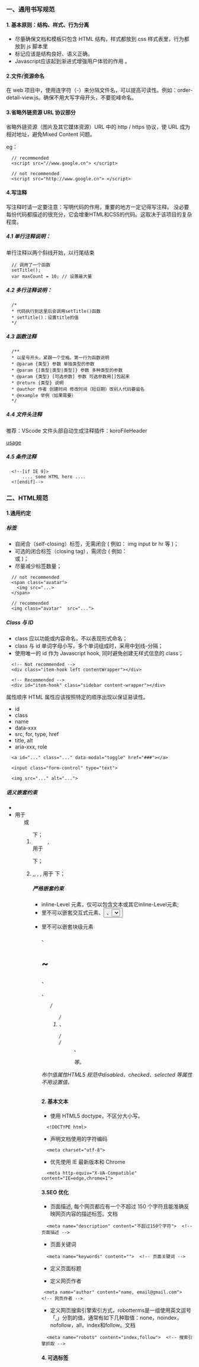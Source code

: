 <!--
 * @Author: luisa xiao
 * @Date: 2020-02-14 12:06:07
 * @Description: 常用规范，原文来自https://juejin.im/post/5e3d0362e51d4526d87c605d
 * @FilePath: /serious-review/src/summary/面试相关/前端开发规范梳理.md
 -->

### 一、通用书写规范

#### 1. 基本原则：结构、样式、行为分离

- 尽量确保文档和模板只包含 HTML 结构，样式都放到 css 样式表里，行为都放到 js 脚本里
- 标记应该是结构良好、语义正确。
- Javascript应该起到渐进式增强用户体验的作用 。


#### 2.文件/资源命名

在 web 项目中，使用连字符（-）来分隔文件名，可以提高可读性。例如：order-detail-view.js。确保不用大写字母开头，不要驼峰命名。



#### 3.省略外链资源 URL 协议部分

省略外链资源（图片及其它媒体资源）URL 中的 http / https 协议，使 URL 成为相对地址，避免Mixed Content 问题。

eg：

```
  // recommended
  <script src="//www.google.cn"> </script>

  // not recommended
  <script src="http://www.google.cn"> </script>
```

#### 4.写注释

写注释时请一定要注意：写明代码的作用，重要的地方一定记得写注释。 没必要每份代码都描述的很充分，它会增重HTML和CSS的代码。这取决于该项目的复杂程度。

##### 4.1 单行注释说明：

单行注释以两个斜线开始，以行尾结束

```
  // 调用了一个函数
  setTitle();
  var maxCount = 10; // 设置最大量
```

##### 4.2 多行注释说明：
```
  /*
  * 代码执行到这里后会调用setTitle()函数
  * setTitle()：设置title的值
  */

```
##### 4.3 函数注释

```
  /**
  * 以星号开头，紧跟一个空格，第一行为函数说明 
  * @param {类型} 参数 单独类型的参数
  * @param {[类型|类型|类型]} 参数 多种类型的参数
  * @param {类型} [可选参数] 参数 可选参数用[]包起来
  * @return {类型} 说明
  * @author 作者 创建时间 修改时间（短日期）改别人代码要留名
  * @example 举例（如果需要）
  */

```
##### 4.4 文件头注释

推荐：VScode 文件头部自动生成注释插件：koroFileHeader

[usage](https://raw.githubusercontent.com/SunnyXiao/serious-review/master/src/summary/%E9%9D%A2%E8%AF%95%E7%9B%B8%E5%85%B3/image/koroFileHeader%402x.png)
  

##### 4.5 条件注释

```
  <!--[if IE 9]>
      .... some HTML here ....
  <![endif]-->
```

### 二、HTML规范

#### 1.通用约定

##### 标签

* 自闭合（self-closing）标签，无需闭合 ( 例如： img input br hr 等 )；
* 可选的闭合标签（closing tag），需闭合 ( 例如：</li> 或 </body> )；
* 尽量减少标签数量；

```
  // not recommended
  <span class="avatar">
    <img src="...>
  </span>

  // recommended
  <img class="avatar"  src="...">
```

##### Class 与 ID

* class 应以功能或内容命名，不以表现形式命名；
* class 与 id 单词字母小写，多个单词组成时，采用中划线-分隔；
* 使用唯一的 id 作为 Javascript hook, 同时避免创建无样式信息的 class；

```
  <!-- Not recommended -->
  <div class="item-hook left contentWrapper"></div>

  <!-- Recommended -->
  <div id="item-hook" class="sidebar content-wrapper"></div>
```

属性顺序 HTML 属性应该按照特定的顺序出现以保证易读性。

* id
* class
* name
* data-xxx
* src, for, type, href
* title, alt
* aria-xxx, role

```
  <a id="..." class="..." data-modal="toggle" href="###"></a>

  <input class="form-control" type="text">

  <img src="..." alt="...">
```
##### 语义嵌套约束

* <li>用于<ul>或 <ol>下；
* <dd>, <dt>用于<dl>下；
* <thead>,<tbody>, <tfoot>, <tr>, <td> 用于<table> 下；

##### 严格嵌套约束

* inline-Level 元素，仅可以包含文本或其它inline-Level元素;
* <a>里不可以嵌套交互式元素<a>、<button>、<select>等;
* <p>里不可以嵌套块级元素<div>、<h1>~<h6>、<p>、<ul>/<ol>/<li>、<dl>/<dt>/<dd>、<form>等。
布尔值属性HTML5 规范中disabled、checked、selected 等属性不用设置值。

#### 2. 基本文本

* 使用 HTML5 doctype，不区分大小写。

```
  <!DOCTYPE html>
```

* 声明文档使用的字符编码

```
  <meta charset="utf-8">
```

* 优先使用 IE 最新版本和 Chrome

```
  <meta http-equiv="X-UA-Compatible" content="IE=edge,chrome=1">
```

#### 3.SEO 优化

* 页面描述, 每个网页都应有一个不超过 150 个字符且能准确反映网页内容的描述标签。文档
```
  <meta name="description" content="不超过150个字符">  <!-- 页面描述 -->
```

* 页面关键词
```
  <meta name="keywords" content="">  <!-- 页面关键词 -->
```
* 定义页面标题

* 定义网页作者

```
 <meta name="author" content="name, email@gmail.com">  <!-- 网页作者 -->
```

* 定义网页搜索引擎索引方式，robotterms是一组使用英文逗号「,」分割的值，通常有如下几种取值：none，noindex，nofollow，all，index和follow。文档

```
  <meta name="robots" content="index,follow">  <!-- 搜索引擎抓取 -->

```

#### 4. 可选标签

